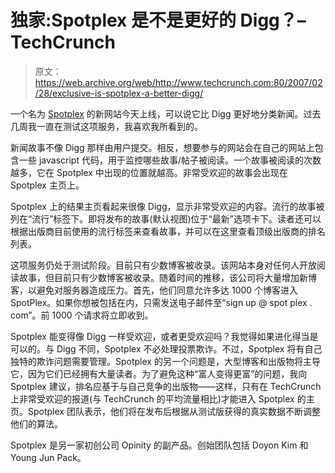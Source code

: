 # 独家:Spotplex 是不是更好的 Digg？–TechCrunch

> 原文：<https://web.archive.org/web/http://www.techcrunch.com:80/2007/02/28/exclusive-is-spotplex-a-better-digg/>

 [](https://web.archive.org/web/20210924091635/http://www.spotplex.com/) 一个名为 [Spotplex](https://web.archive.org/web/20210924091635/http://www.spotplex.com/) 的新网站今天上线，可以说它比 Digg 更好地分类新闻。过去几周我一直在测试这项服务，我喜欢我所看到的。

新闻故事不像 Digg 那样由用户提交。相反，想要参与的网站会在自己的网站上包含一些 javascript 代码，用于监控哪些故事/帖子被阅读。一个故事被阅读的次数越多，它在 Spotplex 中出现的位置就越高。非常受欢迎的故事会出现在 Spotplex 主页上。

Spotplex 上的结果主页看起来很像 Digg，显示非常受欢迎的内容。流行的故事被列在“流行”标签下。即将发布的故事(默认视图)位于“最新”选项卡下。读者还可以根据出版商目前使用的流行标签来查看故事，并可以在这里查看顶级出版商的排名列表。

这项服务仍处于测试阶段。目前只有少数博客被收录。该网站本身对任何人开放阅读故事，但目前只有少数博客被收录。随着时间的推移，该公司将大量增加新博客，以避免对服务器造成压力。首先，他们同意允许多达 1000 个博客进入 SpotPlex。如果你想被包括在内，只需发送电子邮件至“sign up @ spot plex . com”。前 1000 个请求将立即收到。

Spotplex 能变得像 Digg 一样受欢迎，或者更受欢迎吗？我觉得如果进化得当是可以的。与 Digg 不同，Spotplex 不必处理投票欺诈。不过，Spotplex 将有自己独特的欺诈问题需要管理。Spotplex 的另一个问题是，大型博客和出版物将主导它，因为它们已经拥有大量读者。为了避免这种“富人变得更富”的问题，我向 Spotplex 建议，排名应基于与自己竞争的出版物——这样，只有在 TechCrunch 上非常受欢迎的报道(与 TechCrunch 的平均流量相比)才能进入 Spotplex 的主页。Spotplex 团队表示，他们将在发布后根据从测试版获得的真实数据不断调整他们的算法。

Spotplex 是另一家初创公司 Opinity 的副产品。创始团队包括 Doyon Kim 和 Young Jun Pack。